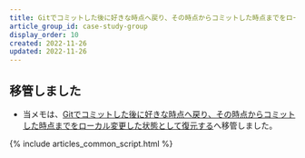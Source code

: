```yaml
---
title: Gitでコミットした後に好きな時点へ戻り、その時点からコミットした時点までをローカル変更した状態として復元する
article_group_id: case-study-group
display_order: 10
created: 2022-11-26
updated: 2022-11-26
---
```

## 移管しました
- 当メモは、[Gitでコミットした後に好きな時点へ戻り、その時点からコミットした時点までをローカル変更した状態として復元する](https://thinktwice.tech/it/git/after_a_commit_in_git_go_back_to_any_point_in_time_and_restore_the_state_from_that_point_to_the_point_of_the_commit_as_a_locally_modified_state/)へ移管しました。

{% include articles_common_script.html %}
